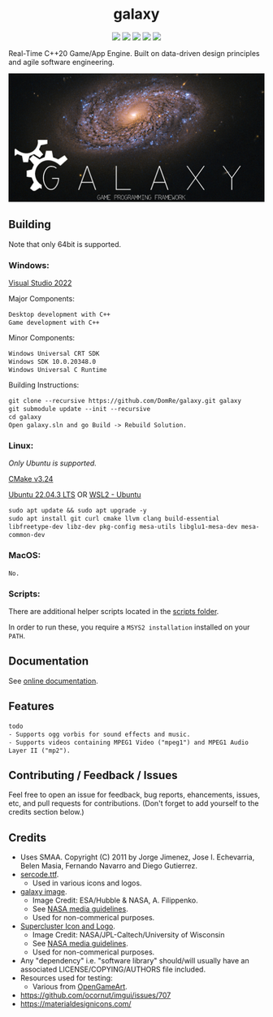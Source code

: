 <h1 align="center">galaxy</h1>

<div align="center">
	<a href="https://ci.appveyor.com/project/reworks/galaxy"><img src="https://ci.appveyor.com/api/projects/status/ww31j6b22u7bo1ua?svg=true" /></a>
	<a href="https://domre.github.io/galaxy/"><img src="https://travis-ci.com/DomRe/galaxy.svg?branch=master" /></a>
	<a href="https://www.codacy.com/gh/DomRe/galaxy/dashboard?utm_source=github.com&amp;utm_medium=referral&amp;utm_content=DomRe/galaxy&amp;utm_campaign=Badge_Grade"><img src="https://app.codacy.com/project/badge/Grade/1cac439022e2417fa82b5dbc2c320030" /></a>
	<a href="https://bestpractices.coreinfrastructure.org/projects/4377"><img src="https://bestpractices.coreinfrastructure.org/projects/4377/badge" /></a>
	<a href="./LICENSE.txt"><img src="https://img.shields.io/badge/license-apache-blue.svg" /></a>
</div>

Real-Time C++20 Game/App Engine. Built on data-driven design principles and agile software engineering. 

![galaxy](logo.png?raw=true "galaxy")

## Building

Note that only 64bit is supported.

### Windows:
[Visual Studio 2022](https://visualstudio.microsoft.com/vs/)

Major Components:
```
Desktop development with C++
Game development with C++
```
Minor Components:
```
Windows Universal CRT SDK
Windows SDK 10.0.20348.0
Windows Universal C Runtime
```
Building Instructions:
```
git clone --recursive https://github.com/DomRe/galaxy.git galaxy
git submodule update --init --recursive
cd galaxy
Open galaxy.sln and go Build -> Rebuild Solution.
```

### Linux:
*Only Ubuntu is supported.*

[CMake v3.24](https://cmake.org/download/)

[Ubuntu 22.04.3 LTS](https://ubuntu.com/download/desktop) OR [WSL2 - Ubuntu](https://docs.microsoft.com/en-us/windows/wsl/install)

```
sudo apt update && sudo apt upgrade -y
sudo apt install git curl cmake llvm clang build-essential libfreetype-dev libz-dev pkg-config mesa-utils libglu1-mesa-dev mesa-common-dev
```

### MacOS:
```
No.
```

### Scripts:
There are additional helper scripts located in the [scripts folder](https://github.com/DomRe/galaxy/tree/master/scripts).

In order to run these, you require a ```MSYS2 installation``` installed on your ```PATH```.


## Documentation
See [online documentation](https://domre.github.io/galaxy/).


## Features
```
todo
- Supports ogg vorbis for sound effects and music.
- Supports videos containing MPEG1 Video ("mpeg1") and MPEG1 Audio Layer II ("mp2").
```


## Contributing / Feedback / Issues
Feel free to open an issue for feedback, bug reports, ehancements, issues, etc,
and pull requests for contributions. (Don't forget to add yourself to the credits section below.)


## Credits
* Uses SMAA. Copyright (C) 2011 by Jorge Jimenez, Jose I. Echevarria,  Belen Masia, Fernando Navarro and Diego Gutierrez.
* [sercode.ttf](http://www.dafont.com/secret-code.font).
	* Used in various icons and logos.
* [galaxy image](https://www.nasa.gov/image-feature/goddard/2020/hubble-probes-colorful-galaxy).
	* Image Credit: ESA/Hubble & NASA, A. Filippenko.
	* See [NASA media guidelines](https://www.nasa.gov/multimedia/guidelines/index.html).
	* Used for non-commerical purposes.
* [Supercluster Icon and Logo](https://images.nasa.gov/details-PIA17241).
    * Image Credit: NASA/JPL-Caltech/University of Wisconsin
    * See [NASA media guidelines](https://www.nasa.gov/multimedia/guidelines/index.html).
	* Used for non-commerical purposes.
* Any "dependency" i.e. "software library" should/will usually have an associated LICENSE/COPYING/AUTHORS file included.
* Resources used for testing:
	* Various from [OpenGameArt](https://opengameart.org/).
* https://github.com/ocornut/imgui/issues/707
* https://materialdesignicons.com/